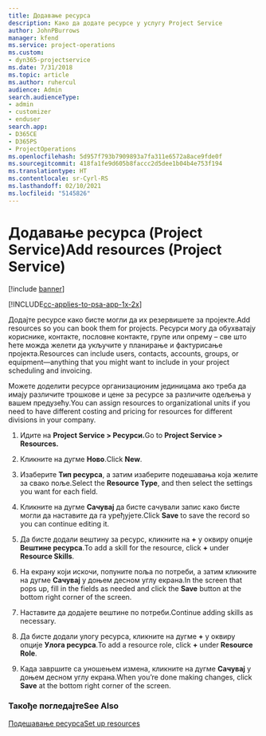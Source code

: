 ```yaml
---
title: Додавање ресурса
description: Како да додате ресурсе у услугу Project Service
author: JohnPBurrows
manager: kfend
ms.service: project-operations
ms.custom:
- dyn365-projectservice
ms.date: 7/31/2018
ms.topic: article
ms.author: ruhercul
audience: Admin
search.audienceType:
- admin
- customizer
- enduser
search.app:
- D365CE
- D365PS
- ProjectOperations
ms.openlocfilehash: 5d957f793b7909893a7fa311e6572a8ace9fde0f
ms.sourcegitcommit: 418fa1fe9d605b8faccc2d5dee1b04b4e753f194
ms.translationtype: HT
ms.contentlocale: sr-Cyrl-RS
ms.lasthandoff: 02/10/2021
ms.locfileid: "5145826"
---
```

# <a name="add-resources-project-service"></a><span data-ttu-id="e9eac-103">Додавање ресурса (Project Service)</span><span class="sxs-lookup"><span data-stu-id="e9eac-103">Add resources (Project Service)</span></span>

[!include [banner](../includes/psa-now-project-operations.md)]

[!INCLUDE[cc-applies-to-psa-app-1x-2x](../includes/cc-applies-to-psa-app-1x-2x.md)]

<span data-ttu-id="e9eac-104">Додајте ресурсе како бисте могли да их резервишете за пројекте.</span><span class="sxs-lookup"><span data-stu-id="e9eac-104">Add resources so you can book them for projects.</span></span> <span data-ttu-id="e9eac-105">Ресурси могу да обухватају кориснике, контакте, пословне контакте, групе или опрему – све што ћете можда желети да укључите у планирање и фактурисање пројекта.</span><span class="sxs-lookup"><span data-stu-id="e9eac-105">Resources can include users, contacts, accounts, groups, or equipment—anything that you might want to include in your project scheduling and invoicing.</span></span>  
  
<span data-ttu-id="e9eac-106">Можете доделити ресурсе организационим јединицама ако треба да имају различите трошкове и цене за ресурсе за различите одељења у вашем предузећу.</span><span class="sxs-lookup"><span data-stu-id="e9eac-106">You can assign resources to organizational units if you need to have different costing and pricing for resources for different divisions in your company.</span></span>  
  
1.  <span data-ttu-id="e9eac-107">Идите на **Project Service > Ресурси.**</span><span class="sxs-lookup"><span data-stu-id="e9eac-107">Go to **Project Service > Resources.**</span></span>  
  
2.  <span data-ttu-id="e9eac-108">Кликните на дугме **Ново**.</span><span class="sxs-lookup"><span data-stu-id="e9eac-108">Click **New**.</span></span>  
  
3.  <span data-ttu-id="e9eac-109">Изаберите **Тип ресурса**, а затим изаберите подешавања која желите за свако поље.</span><span class="sxs-lookup"><span data-stu-id="e9eac-109">Select the **Resource Type**, and then select the settings you want for each field.</span></span>  
  
4.  <span data-ttu-id="e9eac-110">Кликните на дугме **Сачувај** да бисте сачували запис како бисте могли да наставите да га уређујете.</span><span class="sxs-lookup"><span data-stu-id="e9eac-110">Click **Save** to save the record so you can continue editing it.</span></span>  
  
5.  <span data-ttu-id="e9eac-111">Да бисте додали вештину за ресурс, кликните на **+** у оквиру опције **Вештине ресурса**.</span><span class="sxs-lookup"><span data-stu-id="e9eac-111">To add a skill for the resource, click **+** under **Resource Skills**.</span></span>  
  
6.  <span data-ttu-id="e9eac-112">На екрану који искочи, попуните поља по потреби, а затим кликните на дугме **Сачувај** у доњем десном углу екрана.</span><span class="sxs-lookup"><span data-stu-id="e9eac-112">In the screen that pops up, fill in the fields as needed and click the **Save** button at the bottom right corner of the screen.</span></span>  
  
7.  <span data-ttu-id="e9eac-113">Наставите да додајете вештине по потреби.</span><span class="sxs-lookup"><span data-stu-id="e9eac-113">Continue adding skills as necessary.</span></span>  
  
8.  <span data-ttu-id="e9eac-114">Да бисте додали улогу ресурса, кликните на дугме **+** у оквиру опције **Улога ресурса**.</span><span class="sxs-lookup"><span data-stu-id="e9eac-114">To add a resource role, click **+** under **Resource Role**.</span></span>  
  
9. <span data-ttu-id="e9eac-115">Када завршите са уношењем измена, кликните на дугме **Сачувај** у доњем десном углу екрана.</span><span class="sxs-lookup"><span data-stu-id="e9eac-115">When you’re done making changes, click **Save** at the bottom right corner of the screen.</span></span>  
  
### <a name="see-also"></a><span data-ttu-id="e9eac-116">Такође погледајте</span><span class="sxs-lookup"><span data-stu-id="e9eac-116">See Also</span></span>  
 [<span data-ttu-id="e9eac-117">Подешавање ресурса</span><span class="sxs-lookup"><span data-stu-id="e9eac-117">Set up resources</span></span>](../psa/set-up-resources.md)
